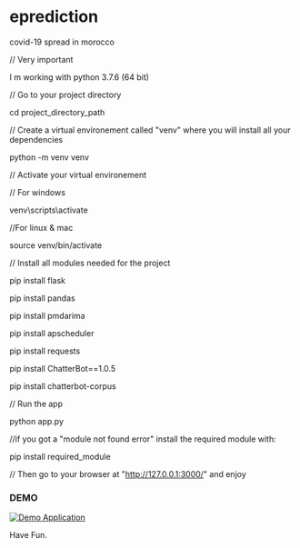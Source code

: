 # eprediction
covid-19 spread in morocco


// Very important

I m working with python 3.7.6 (64 bit)


// Go to your project directory

cd project_directory_path


// Create a virtual environement called "venv" where you will install all your dependencies

python -m venv venv


// Activate your virtual environement 

// For windows

venv\scripts\activate

//For linux & mac

source venv/bin/activate



// Install all modules needed for the project

pip install flask

pip install pandas

pip install pmdarima

pip install apscheduler

pip install requests

pip install ChatterBot==1.0.5

pip install chatterbot-corpus


// Run the app

python app.py


//if you got a "module not found error" install the required module with:

pip install required_module


// Then go to your browser at "http://127.0.0.1:3000/" and enjoy

<h3>DEMO</h3>

<a href="https://youtu.be/dROGEH7rZJw" rel="nofollow"><img src="https://media.giphy.com/media/rQ77hoYcKotopxhcD7/giphy.gif" alt="Demo Application" data-canonical-src="https://youtu.be/dROGEH7rZJw" style="max-width:100%;"></a>

Have Fun.

